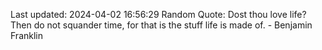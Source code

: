 Last updated: 2024-04-02 16:56:29
Random Quote: Dost thou love life? Then do not squander time, for that is the stuff life is made of. - Benjamin Franklin